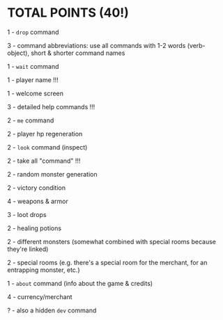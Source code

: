 # TOTAL POINTS (40!)

1 - `drop` command

3 - command abbreviations: use all commands with 1-2 words (verb-object), short & shorter command names

1 - `wait` command

1 - player name !!!

1 - welcome screen

3 - detailed help commands !!!

2 - `me` command

2 - player hp regeneration

2 - `look` command (inspect)

2 - take all "command" !!!

2 - random monster generation

2 - victory condition

4 - weapons & armor

3 - loot drops

2 - healing potions

2 - different monsters (somewhat combined with special rooms because they're linked)

2 - special rooms      (e.g. there's a special room for the merchant, for an entrapping monster, etc.)

1 - `about` command (info about the game & credits)

4 - currency/merchant

? - also a hidden `dev` command
